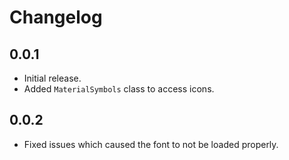 # Changelog

## 0.0.1

* Initial release.
* Added `MaterialSymbols` class to access icons.

## 0.0.2

* Fixed issues which caused the font to not be loaded properly.

